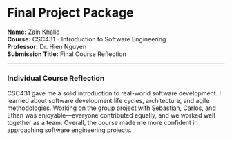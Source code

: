 # Final Project Package
**Name:** Zain Khalid  
**Course:** CSC431 - Introduction to Software Engineering  
**Professor:** Dr. Hien Nguyen  
**Submission Title:** Final Course Reflection  

---

### Individual Course Reflection

CSC431 gave me a solid introduction to real-world software development. I learned about software development life cycles, architecture, and agile methodologies. Working on the group project with Sebastian, Carlos, and Ethan was enjoyable—everyone contributed equally, and we worked well together as a team. Overall, the course made me more confident in approaching software engineering projects.
